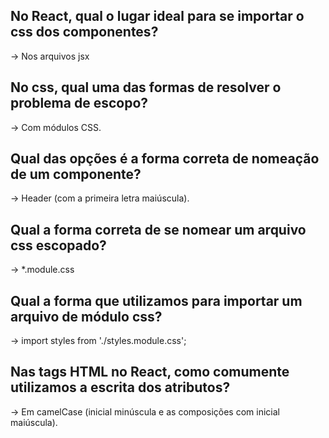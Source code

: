 ## No React, qual o lugar ideal para se importar o css dos componentes?

-> Nos arquivos jsx

## No css, qual uma das formas de resolver o problema de escopo?

-> Com módulos CSS.

## Qual das opções é a forma correta de nomeação de um componente?

-> Header (com a primeira letra maiúscula).

## Qual a forma correta de se nomear um arquivo css escopado?

-> *.module.css

## Qual a forma que utilizamos para importar um arquivo de módulo css?

-> import styles from './styles.module.css';

## Nas tags HTML no React, como comumente utilizamos a escrita dos atributos?

-> Em camelCase (inicial minúscula e as composições com inicial maiúscula).